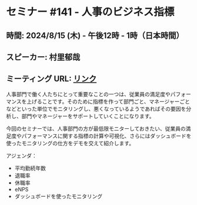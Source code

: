 # セミナー #141 - 人事のビジネス指標

## 時間: 2024/8/15 (木) - 午後12時 - 1時（日本時間）
## スピーカー: 村里郁哉
## ミーティング URL: [リンク](https://us02web.zoom.us/j/331585134?pwd=VGVyeXBRWjFMT2hESFdhSU45Z2d0dz09) 

人事部門で働く人たちにとって重要なことの一つは、従業員の満足度やパフォーマンスを上げることです。そのために指標を作って部門ごと、マネージャーごとなどといった単位でモニタリングし、悪くなっているようであればその要因を分析し、部門やマネージャーをサポートしていくことになります。

今回のセミナーでは、人事部門の方が最低限モニターしておきたい、従業員の満足度やパフォーマンスに関する指標の計算や可視化、さらにはダッシュボードを使ったモニタリングの仕方をデモを交えて紹介します。

アジェンダ：

* 平均勤続年数
* 退職率
* 休職率
* eNPS
* ダッシュボードを使ったモニタリング
